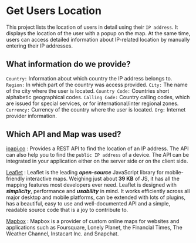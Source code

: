 # Get Users Location

This project lists the location of users in detail using their `IP address`.
It displays the location of the user with a popup on the map.
At the same time, users can access detailed information about IP-related location by manually entering their IP addresses.


## What information do we provide?

`Country:` Information about which country the IP address belongs to.
`Region:` In which part of the country was access provided.
`City:` The name of the city where the user is located.
`Country Code:` Countries short alphabetic geographical codes.
`Calling Code:` Country calling codes, which are issued for special services, or for international/inter regional zones.
`Currency:` Currency of the country where the user is located.
`Org:` Internet provider information.

## Which API and Map was used?

[ipapi.co](https://ipapi.co/) : Provides a REST API to find the location of an IP address.
The API can also help you to find the `public IP address` of a device.
The API can be integrated in your application either on the server side or on the client side.

[Leaflet](https://leafletjs.com/) : Leaflet is the leading **_open-source_** JavaScript library for mobile-friendly interactive maps. Weighing just about **39 KB** of JS, it has all the mapping features most developers ever need.
Leaflet is designed with _**simplicity**_, performance and **_usability_** in mind. It works efficiently across all major desktop and mobile platforms, can be extended with lots of plugins, has a beautiful, easy to use and well-documented API and a simple, readable source code that is a joy to contribute to.

[Mapbox](https://www.mapbox.com/) : Mapbox is a provider of custom online maps for websites and applications such as Foursquare, Lonely Planet, the Financial Times, The Weather Channel, Instacart Inc. and Snapchat.




